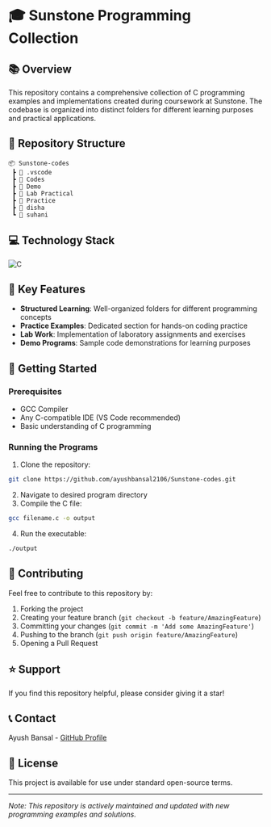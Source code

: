 # 🎓 Sunstone Programming Collection

## 📚 Overview
This repository contains a comprehensive collection of C programming examples and implementations created during coursework at Sunstone. The codebase is organized into distinct folders for different learning purposes and practical applications.

## 📂 Repository Structure

```
📦 Sunstone-codes
 ┣ 📂 .vscode
 ┣ 📂 Codes
 ┣ 📂 Demo
 ┣ 📂 Lab Practical
 ┣ 📂 Practice
 ┣ 📂 disha
 ┗ 📂 suhani
```

## 💻 Technology Stack
![C](https://img.shields.io/badge/C-100%25-blue)

## 🎯 Key Features
- **Structured Learning**: Well-organized folders for different programming concepts
- **Practice Examples**: Dedicated section for hands-on coding practice
- **Lab Work**: Implementation of laboratory assignments and exercises
- **Demo Programs**: Sample code demonstrations for learning purposes

## 🚀 Getting Started

### Prerequisites
- GCC Compiler
- Any C-compatible IDE (VS Code recommended)
- Basic understanding of C programming

### Running the Programs
1. Clone the repository:
```bash
git clone https://github.com/ayushbansal2106/Sunstone-codes.git
```
2. Navigate to desired program directory
3. Compile the C file:
```bash
gcc filename.c -o output
```
4. Run the executable:
```bash
./output
```

## 📝 Contributing
Feel free to contribute to this repository by:
1. Forking the project
2. Creating your feature branch (`git checkout -b feature/AmazingFeature`)
3. Committing your changes (`git commit -m 'Add some AmazingFeature'`)
4. Pushing to the branch (`git push origin feature/AmazingFeature`)
5. Opening a Pull Request

## ⭐ Support
If you find this repository helpful, please consider giving it a star!

## 📞 Contact
Ayush Bansal - [GitHub Profile](https://github.com/ayushbansal2106)

## 📄 License
This project is available for use under standard open-source terms.

---
*Note: This repository is actively maintained and updated with new programming examples and solutions.* 